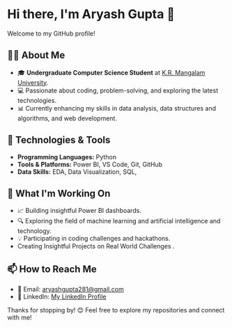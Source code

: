 
# Hi there, I'm Aryash Gupta 👋  

Welcome to my GitHub profile!  

## 👨‍💻 About Me  
- 🎓 **Undergraduate Computer Science Student** at [K.R. Mangalam University](https://www.krmangalam.edu.in).  
- 💻 Passionate about coding, problem-solving, and exploring the latest technologies.  
- 📊 Currently enhancing my skills in data analysis, data structures and algorithms, and web development.  

## 🔧 Technologies & Tools  
- **Programming Languages:** Python 
- **Tools & Platforms:** Power BI, VS Code, Git, GitHub  
- **Data Skills:** EDA, Data Visualization, SQL, 

## 🌱 What I'm Working On  
- 📈 Building insightful Power BI dashboards.  
- 🔍 Exploring the field of machine learning and artificial intelligence and technology.  
- 💡 Participating in coding challenges and hackathons.
-  Creating Insightful Projects on Real World Challenges  .

## 📫 How to Reach Me  
- 📩 Email: [aryashgupta281@gmail.com](https://mail.google.com/mail/u/1/#inbox)  
- 🔗 LinkedIn: [My LinkedIn Profile](https://www.linkedin.com/in/aryash-gupta-8898bb30a/)  

Thanks for stopping by! 😊 Feel free to explore my repositories and connect with me!  



